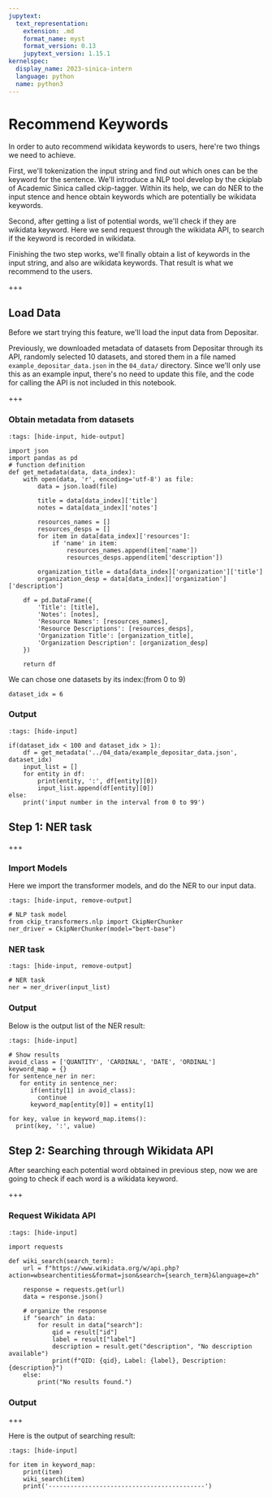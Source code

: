 ```yaml
---
jupytext:
  text_representation:
    extension: .md
    format_name: myst
    format_version: 0.13
    jupytext_version: 1.15.1
kernelspec:
  display_name: 2023-sinica-intern
  language: python
  name: python3
---
```


# Recommend Keywords
In order to auto recommend wikidata keywords to users, here're two things we need to achieve. 

First, we'll tokenization the input string and find out which ones can be the keyword for the sentence. We'll introduce a NLP tool develop by the ckiplab of Academic Sinica called ckip-tagger. Within its help, we can do NER to the input stence and hence obtain keywords which are potentially be wikidata keywords.

Second, after getting a list of potential words, we'll check if they are wikidata keyword. Here we send request through the wikidata API, to search if the keyword is recorded in wikidata.

Finishing the two step works, we'll finally obtain a list of keywords in the input string, and also are wikidata keywords. That result is what we recommend to the users.

+++

## Load Data
Before we start trying this feature, we'll load the input data from Depositar.

Previously, we downloaded metadata of datasets from Depositar through its API, randomly selected 10 datasets, and stored them in a file named `example_depositar_data.json` in the `04_data/` directory. Since we'll only use this as an example input, there's no need to update this file, and the code for calling the API is not included in this notebook.

+++

### Obtain metadata from datasets

```{code-cell} ipython3
:tags: [hide-input, hide-output]

import json
import pandas as pd
# function definition
def get_metadata(data, data_index):
    with open(data, 'r', encoding='utf-8') as file:
        data = json.load(file)

        title = data[data_index]['title']
        notes = data[data_index]['notes']

        resources_names = []
        resources_desps = []
        for item in data[data_index]['resources']:
            if 'name' in item:
                resources_names.append(item['name'])
                resources_desps.append(item['description'])

        organization_title = data[data_index]['organization']['title']
        organization_desp = data[data_index]['organization']['description']

    df = pd.DataFrame({
        'Title': [title],
        'Notes': [notes],
        'Resource Names': [resources_names],
        'Resource Descriptions': [resources_desps],
        'Organization Title': [organization_title],
        'Organization Description': [organization_desp]
    })

    return df
```

We can chose one datasets by its index:(from 0 to 9)

```{code-cell} ipython3
dataset_idx = 6
```

### Output

```{code-cell} ipython3
:tags: [hide-input]

if(dataset_idx < 100 and dataset_idx > 1):
    df = get_metadata('../04_data/example_depositar_data.json', dataset_idx)
    input_list = []
    for entity in df:
        print(entity, ':', df[entity][0])
        input_list.append(df[entity][0])
else:
    print('input number in the interval from 0 to 99')
```

## Step 1: NER task

+++

### Import Models
Here we import the transformer models, and do the NER to our input data.

```{code-cell} ipython3
:tags: [hide-input, remove-output]

# NLP task model
from ckip_transformers.nlp import CkipNerChunker
ner_driver = CkipNerChunker(model="bert-base")
```

### NER task

```{code-cell} ipython3
:tags: [hide-input, remove-output]

# NER task
ner = ner_driver(input_list)
```

### Output
Below is the output list of the NER result:

```{code-cell} ipython3
:tags: [hide-input]

# Show results
avoid_class = ['QUANTITY', 'CARDINAL', 'DATE', 'ORDINAL']
keyword_map = {}
for sentence_ner in ner:
   for entity in sentence_ner:
      if(entity[1] in avoid_class):
        continue
      keyword_map[entity[0]] = entity[1]

for key, value in keyword_map.items():
  print(key, ':', value)
```

## Step 2: Searching through Wikidata API
After searching each potential word obtained in previous step, now we are going to check if each word is a wikidata keyword.

+++

### Request Wikidata API

```{code-cell} ipython3
:tags: [hide-input]

import requests

def wiki_search(search_term):
    url = f"https://www.wikidata.org/w/api.php?action=wbsearchentities&format=json&search={search_term}&language=zh"

    response = requests.get(url)
    data = response.json()

    # organize the response
    if "search" in data:
        for result in data["search"]:
            qid = result["id"]
            label = result["label"]
            description = result.get("description", "No description available")
            print(f"QID: {qid}, Label: {label}, Description: {description}")
    else:
        print("No results found.")
```

### Output

+++

Here is the output of searching result:

```{code-cell} ipython3
:tags: [hide-input]

for item in keyword_map:
    print(item)
    wiki_search(item)
    print('-------------------------------------------')
```
